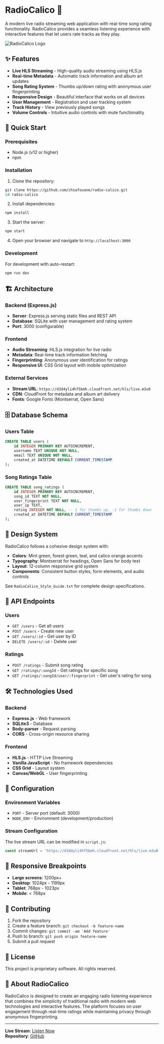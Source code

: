 # RadioCalico 🎵

A modern live radio streaming web application with real-time song rating functionality. RadioCalico provides a seamless listening experience with interactive features that let users rate tracks as they play.

![RadioCalico Logo](RadioCalicoLogoTM.png)

## ✨ Features

- **Live HLS Streaming** - High-quality audio streaming using HLS.js
- **Real-time Metadata** - Automatic track information and album art updates
- **Song Rating System** - Thumbs up/down rating with anonymous user fingerprinting
- **Responsive Design** - Beautiful interface that works on all devices
- **User Management** - Registration and user tracking system
- **Track History** - View previously played songs
- **Volume Controls** - Intuitive audio controls with mute functionality

## 🚀 Quick Start

### Prerequisites

- Node.js (v12 or higher)
- npm

### Installation

1. Clone the repository:
```bash
git clone https://github.com/chsafouane/radio-calico.git
cd radio-calico
```

2. Install dependencies:
```bash
npm install
```

3. Start the server:
```bash
npm start
```

4. Open your browser and navigate to `http://localhost:3000`

### Development

For development with auto-restart:
```bash
npm run dev
```

## 🏗️ Architecture

### Backend (Express.js)
- **Server**: Express.js serving static files and REST API
- **Database**: SQLite with user management and rating system
- **Port**: 3000 (configurable)

### Frontend
- **Audio Streaming**: HLS.js integration for live radio
- **Metadata**: Real-time track information fetching
- **Fingerprinting**: Anonymous user identification for ratings
- **Responsive UI**: CSS Grid layout with mobile optimization

### External Services
- **Stream URL**: `https://d3d4yli4hf5bmh.cloudfront.net/hls/live.m3u8`
- **CDN**: CloudFront for metadata and album art delivery
- **Fonts**: Google Fonts (Montserrat, Open Sans)

## 🗄️ Database Schema

### Users Table
```sql
CREATE TABLE users (
    id INTEGER PRIMARY KEY AUTOINCREMENT,
    username TEXT UNIQUE NOT NULL,
    email TEXT UNIQUE NOT NULL,
    created_at DATETIME DEFAULT CURRENT_TIMESTAMP
);
```

### Song Ratings Table
```sql
CREATE TABLE song_ratings (
    id INTEGER PRIMARY KEY AUTOINCREMENT,
    song_id TEXT NOT NULL,
    user_fingerprint TEXT NOT NULL,
    user_ip TEXT,
    rating INTEGER NOT NULL, -- 1 for thumbs up, -1 for thumbs down
    created_at DATETIME DEFAULT CURRENT_TIMESTAMP
);
```

## 🎨 Design System

RadioCalico follows a cohesive design system with:

- **Colors**: Mint green, forest green, teal, and calico orange accents
- **Typography**: Montserrat for headings, Open Sans for body text  
- **Layout**: 12-column responsive grid system
- **Components**: Consistent button styles, form elements, and audio controls

See `RadioCalico_Style_Guide.txt` for complete design specifications.

## 📡 API Endpoints

### Users
- `GET /users` - Get all users
- `POST /users` - Create new user
- `GET /users/:id` - Get user by ID
- `DELETE /users/:id` - Delete user

### Ratings
- `POST /ratings` - Submit song rating
- `GET /ratings/:songId` - Get ratings for specific song
- `GET /ratings/:songId/user/:fingerprint` - Get user's rating for song

## 🛠️ Technologies Used

### Backend
- **Express.js** - Web framework
- **SQLite3** - Database
- **Body-parser** - Request parsing
- **CORS** - Cross-origin resource sharing

### Frontend
- **HLS.js** - HTTP Live Streaming
- **Vanilla JavaScript** - No framework dependencies
- **CSS Grid** - Layout system
- **Canvas/WebGL** - User fingerprinting

## 🔧 Configuration

### Environment Variables
- `PORT` - Server port (default: 3000)
- `NODE_ENV` - Environment (development/production)

### Stream Configuration
The live stream URL can be modified in `script.js`:
```javascript
const streamUrl = 'https://d3d4yli4hf5bmh.cloudfront.net/hls/live.m3u8';
```

## 📱 Responsive Breakpoints

- **Large screens**: 1200px+
- **Desktop**: 1024px - 1199px  
- **Tablet**: 768px - 1023px
- **Mobile**: < 768px

## 🤝 Contributing

1. Fork the repository
2. Create a feature branch: `git checkout -b feature-name`
3. Commit changes: `git commit -am 'Add feature'`
4. Push to branch: `git push origin feature-name`
5. Submit a pull request

## 📄 License

This project is proprietary software. All rights reserved.

## 🎵 About RadioCalico

RadioCalico is designed to create an engaging radio listening experience that combines the simplicity of traditional radio with modern web technologies and interactive features. The platform focuses on user engagement through real-time ratings while maintaining privacy through anonymous fingerprinting.

---

**Live Stream**: [Listen Now](https://d3d4yli4hf5bmh.cloudfront.net/hls/live.m3u8)  
**Repository**: [GitHub](https://github.com/chsafouane/radio-calico)